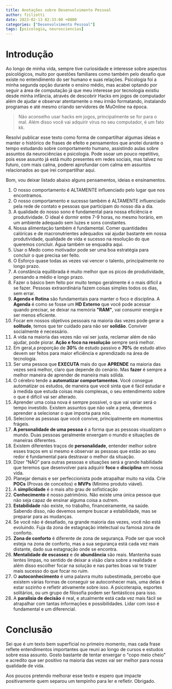 ```yaml
---
title: Anotações sobre Desenvolvimento Pessoal
author: fziliotti
date: 2023-02-13 02:33:00 +0800
categories: ["Desenvolvimento Pessoal"]
tags: [psicologia, neurosciencias]
---
```


# Introdução

Ao longo de minha vida, sempre tive curiosidade e interesse sobre aspectos psicológicos, muito por questões familiares como também pelo desafio que existe no entendimento do ser humano e suas relações. Psicologia foi a minha segunda opção durante o ensino médio, mas acabei optando por seguir a área de computação já que meu interesse por tecnologia existiu desde minha infância, através de descobrir Hacks em jogos de computador além de ajudar e observar atentamente o meu irmão formatando, instalando programas e até mesmo criando servidores de MuOnline na época.

> Não aconselho usar hacks em jogos, principalmente se for para o mal. Além disso você vai adquirir  vírus no seu computador, é um fato kk.

Resolvi publicar esse texto como forma de compartilhar algumas ideias e manter o histórico de frases de efeito e pensamentos que anotei durante o tempo estudando sobre comportamento humano, assistindo aulas sobre assuntos da neurociências e psicologia. Pode ssoar um pouco repetitivo, pois esse assunto já está muito presentes em redes sociais, mas talvez no futuro, com mais calma, poderei aprofundar com calma em assuntos relacionados ao que irei compartilhar aqui.

Bom, vou deixar listado abaixo alguns pensamentos, ideias e ensinamentos.

1. O nosso comportamento é ALTAMENTE influenciado pelo lugar que nos encontramos.
2. O nosso comportamento e sucesso também é ALTAMENTE influenciado pela rede de contato e pessoas que participam do nosso dia a dia.
3. A qualidade do nosso sono é fundamental para nossa eficiência e produtividade. O ideal é dormir entre 7-9 horas, no mesmo horário, em um ambiente adequado sem luzes e sons constantes.
4. Nossa alimentação também é fundamental. Comer quantidades calóricas e de macronutrientes adequados vai ajudar bastante em nossa produtividade, qualidade de vida e sucesso na resolução do que queremos concluir. Água também se enquadra aqui.
5. Usar o Medo como motivador pode ser uma boa estratégia para concluir o que precisa ser feito.
6. O Esforço quase todas as vezes vai vencer o talento, principalmente no longo prazo.
7. A constância equilibrada é muito melhor que os picos de produtividade, pensando a médio e longo prazo.
8. Fazer o básico bem feito por muito tempo geralmente é o mais difícil a se fazer. Pessoas extraordinária fazem coisas simples todos os dias, sem errar.
9. **Agenda e Rotina** são fundamentais para manter o foco e disciplina. A **Agenda** é como se fosse um **HD Externo** que você pode acessar quando precisar, se deixar na memória **"RAM"**, vai consumir energia e ser menos eficiente.
10. Focar em nossos objetivos pessoais na maioria das vezes pode gerar a **solitude**, temos que ter cuidado para não ser **solidão**. Conviver socialmente é necessário.
11. A vida na maioria das vezes não vai ser justa, reclamar além de não ajudar, pode piorar. **Ação e foco na resolução** sempre será melhor.
12. Em geral,a proporção de **30%** de estudo passivo e **70%** de estudo ativo devem ser feitos para maior eficiência e aprendizado na área de tecnologia.
13. Ser uma pessoa que **EXECUTA** mais do que **APRENDE** na maioria das vezes será melhor, claro que depende do cenário. Mas **fazer** é sempre a melhor maneira de aprender de maneira mais sólida.
14. O cérebro tende a **automatizar comportamentos**. Você consegue automatizar os estudos, de maneira que você sinta que é fácil estudar e à medida que estuda coisas mais complexas, o seu entendimento sobre o que é difícil vai ser alterado.
15. Aprender uma coisa nova é sempre possível, o que vai variar será o tempo investido. Existem assuntos que não vale a pena, devemos aprender a selecionar o que importa para nós.
16. Selecione as pessoas que você convive, principalmente em momentos frágeis.
17. **A personalidade de uma pessoa** é a forma que as pessoas visualizam o mundo. Duas pessoas geralmente enxergam o mundo e situações de maneiras diferentes.
18. Existem diferentes traços de **personalidade**, entender melhor sobre esses traços em si mesmo e observar as pessoas que estão ao seu redor é fundamental para destravar o melhor da situação.
19. Dizer "NÀO" para outras pessoas e situações será a grande habilidade que teremos que desenvolver para adquirir **foco** e **disciplina** em nossa vida.
20. Planejar demais e ser perfeccionista pode atrapalhar muito na vida. Crie **POCs** (Provas de conceitos) e **MVPs** (Mínimo produto viável).
21. A **simplicidade** é o mais alto grau de sofisticação
22. **Conhecimento** é nosso patrimônio. Não existe uma única pessoa que não seja capaz de ensinar alguma coisa a outrem.
23. **Estabilidade** não existe, no trabalho, financeiramente, na saúde. Sabendo disso, não devemos sempre buscar a estabilidade, mas se preparar para as mudanças.
24. Se você não é desafiado, na grande maioria das vezes, você não está evoluindo. Fuja da zona de estagnação intelectual ou famosa zona de conforto.
25. **Zona de conforto** é diferente de zona de segurança. Pode ser que você esteja na zona de conforto, mas a sua segurança está cada vez mais distante, dado sua estagnação onde se encontra.
26. **Mentalidade de escassez** e de **abundância** são reais. Mantenha suas lentes limpas, no sentido de deixar a visão clara sobre a realidade e além disso escolher focar na solução e nas partes boas vai te trazer mais sucesso do que focar no ruim.
27. O **autoconhecimento** é uma palavra muito subestimada, percebo que existem várias formas de conseguir se autoconhecer mais, uma delas é estar sozinho e refletir ativamente sobre isso. A psicoterapia, esportes solitários, ou um grupo de filosofia podem ser fantásticos para isso.
28. A **paralisia de decisão** é real, e atualmente está cada vez mais fácil se atrapalhar com tantas informações e possibilidades. Lidar com isso é fundamental e um diferencial.

# Conclusão

Sei que é um texto bem superficial no primeiro momento, mas cada frase reflete entendimentos importantes que reuni ao longo de cursos e estudos sobre essa assunto. Gosto bastante de tentar enxergar o "copo meio cheio" e acredito que ser positivo na maioria das vezes vai ser melhor para nossa qualidade de vida.

Aos poucos pretendo melhorar esse texto e espero que impacte positivamente quem separou um tempinho para ler e refletir. Obrigado.
